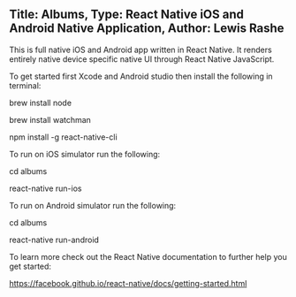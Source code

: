 Title: Albums, Type: React Native iOS and Android Native Application, Author: Lewis Rashe
----------
This is full native iOS and Android app written in React Native. It renders entirely native device specific native UI through React Native JavaScript.

To get started first Xcode and Android studio then install the following in terminal:

brew install node

brew install watchman

npm install -g react-native-cli

To run on iOS simulator run the following:

cd albums

react-native run-ios

To run on Android simulator run the following:

cd albums

react-native run-android

To learn more check out the React Native documentation to further help you get started:

https://facebook.github.io/react-native/docs/getting-started.html



